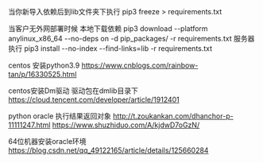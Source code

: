 当你新导入依赖后到lib文件夹下执行 pip3 freeze > requirements.txt

当客户无外网部署时候
本地下载依赖
pip3 download --platform anylinux_x86_64 --no-deps on -d pip_packages/ -r requirements.txt
服务器执行
pip3 install --no-index --find-links=lib -r requirements.txt

centos 安装python3.9
https://www.cnblogs.com/rainbow-tan/p/16330525.html

centos安装Dm驱动
驱动包在dmlib目录下
https://cloud.tencent.com/developer/article/1912401

python oracle 执行结果返回对象
http://t.zoukankan.com/dhanchor-p-11111247.html
https://www.shuzhiduo.com/A/kjdwD7oGzN/


64位机器安装oracle环境
https://blog.csdn.net/qq_49122165/article/details/125660284